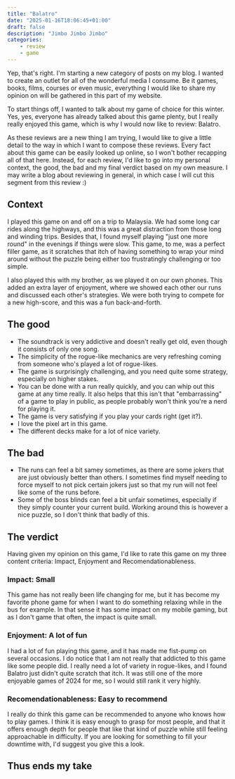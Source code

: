 ```yaml
---
title: "Balatro"
date: "2025-01-16T18:06:45+01:00"
draft: false
description: "Jimbo Jimbo Jimbo"
categories: 
    - review
    - game
---
```


Yep, that's right. I'm starting a new category of posts on my blog. I wanted to create an outlet for all of the wonderful media I consume. Be it games, books, films, courses or even music, everything I would like to share my opinion on will be gathered in this part of my website. 

To start things off, I wanted to talk about my game of choice for this winter. Yes, yes, everyone has already talked about this game plenty, but I really really enjoyed this game, which is why I would now like to review: Balatro. 

As these reviews are a new thing I am trying, I would like to give a little detail to the way in which I want to compose these reviews. Every fact about this game can be easily looked up online, so I won't bother recapping all of that here. Instead, for each review, I'd like to go into my personal context, the good, the bad and my final verdict based on my own measure. I may write a blog about reviewing in general, in which case I will cut this segment from this review :)

## Context
I played this game on and off on a trip to Malaysia. We had some long car rides along the highways, and this was a great distraction from those long and winding trips. Besides that, I found myself playing "just one more round" in the evenings if things were slow. This game, to me, was a perfect filler game, as it scratches that itch of having something to wrap your mind around without the puzzle being either too frustratingly challenging or too simple. 

I also played this with my brother, as we played it on our own phones. This added an extra layer of enjoyment, where we showed each other our runs and discussed each other's strategies. We were both trying to compete for a new high-score, and this was a fun back-and-forth. 

## The good
- The soundtrack is very addictive and doesn't really get old, even though it consists of only one song. 
- The simplicity of the rogue-like mechanics are very refreshing coming from someone who's played a lot of rogue-likes. 
- The game is surprisingly challenging, and you need quite some strategy, especially on higher stakes. 
- You can be done with a run really quickly, and you can whip out this game at any time really. It also helps that this isn't that "embarrassing" of a game to play in public, as people probably won't think you're a nerd for playing it. 
- The game is very satisfying if you play your cards right (get it?).
- I love the pixel art in this game. 
- The different decks make for a lot of nice variety. 

## The bad
- The runs can feel a bit samey sometimes, as there are some jokers that are just obviously better than others. I sometimes find myself needing to force myself to not pick certain jokers just so that my run will not feel like some of the runs before. 
- Some of the boss blinds can feel a bit unfair sometimes, especially if they simply counter your current build. Working around this is however a nice puzzle, so I don't think that badly of this. 

## The verdict
Having given my opinion on this game, I'd like to rate this game on my three content criteria: Impact, Enjoyment and Recomendationableness. 

### Impact: Small
This game has not really been life changing for me, but it has become my favorite phone game for when I want to do something relaxing while in the bus for example. In that sense it has some impact on my mobile gaming, but as I don't game that often, the impact is quite small. 

### Enjoyment: A lot of fun
I had a lot of fun playing this game, and it has made me fist-pump on several occasions. I do notice that I am not really that addicted to this game like some people did. I really need a lot of variety in rogue-likes, and I found Balatro just didn't quite scratch that itch. It was still one of the more enjoyable games of 2024 for me, so I would still rank it very highly. 

### Recomendationableness: Easy to recommend
I really do think this game can be recommended to anyone who knows how to play games. I think it is easy enough to grasp for most people, and that it offers enough depth for people that like that kind of puzzle while still feeling approachable in difficulty. If you are looking for something to fill your downtime with, I'd suggest you give this a look. 

## Thus ends my take